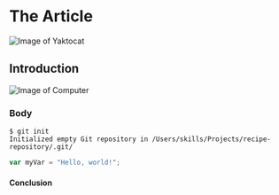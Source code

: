 # The Article
![Image of Yaktocat](https://octodex.github.com/images/yaktocat.png) 
## Introduction
![Image of Computer](https://pocitacprekazdeho.sk/img/M1_notebook_ilustracia.png) 
### Body
```
$ git init
Initialized empty Git repository in /Users/skills/Projects/recipe-repository/.git/
```

``` javascript
var myVar = "Hello, world!";
```

#### Conclusion
